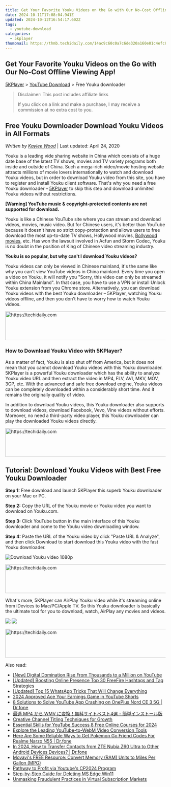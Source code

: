```yaml
---
title: Get Your Favorite Youku Videos on the Go with Our No-Cost Offline Viewing App!
date: 2024-10-11T17:08:04.941Z
updated: 2024-10-12T16:54:17.602Z
tags:
  - youtube-download
categories:
  - 5kplayer
thumbnail: https://thmb.techidaily.com/14ac9c60c0a7c6de320a160e01c4efc88f6a5375e7f1f2f22a50af90ed0a0cd5.jpg
---
```


## Get Your Favorite Youku Videos on the Go with Our No-Cost Offline Viewing App!

[5KPlayer](https://tools.techidaily.com/5kplayer/products/) \> [YouTube Download](https://tools.techidaily.com/5kplayer/youtube-download/) \> Free Youku downloader

>  Disclaimer: This post includes affiliate links
>
>  If you click on a link and make a purchase, I may receive a commission at no extra cost to you.
>

## Free Youku Downloader Download Youku Videos in All Formats

 _Written by [Kaylee Wood](https://www.quora.com/profile/Amanda-Hu-21)_ | Last updated: April 24, 2020 

Youku is a leading vide sharing website in China which consists of a huge date base of the latest TV shows, movies and TV variety programs both inside and outside of China. Such a mega-rich video/movie hosting website attracts millions of movie lovers internationally to watch and download Youku videos, but in order to download Youku video from this site, you have to register and install Youku client software. That's why you need a free Youku downloader – [5KPlayer](https://tools.techidaily.com/5kplayer/products/) to skip this step and download unlimited Youku videos without restrictions.

**\[Warning\] YouTube music & copyright-protected contents are not supported for download.**

Youku is like a Chinese YouTube site where you can stream and download videos, movies, music video. But for Chinese users, it's better than YouTube because it doesn't have so strict copy-protection and allows users to free download the most up-to-date TV shows, Hollywood movies, [Bollywood movies](https://tools.techidaily.com/5kplayer/youtube-download/), etc. Has won the lawsuit involved in Acfun and Storm Codec, Youku is no doubt in the position of King of Chinese video streaming industry. 

**Youku is so popular, but why can't I download Youku videos?**

Youku videos can only be viewed in Chinese mainland, it's the same like why you can't view YouTube videos in China mainland. Every time you open a video on Youku, it will notify you "Sorry, this video can only be streamed within China Mainland". In that case, you have to use a VPN or install Unlock Youku extension from you Chrome store. Alternatively, you can download Youku videos with the best Youku downloader – 5KPlayer, watching Youku videos offline, and then you don't have to worry how to watch Youku videos. 

<!-- affiliate ads begin -->
<a href="https://appsumo.8odi.net/c/5597632/2123729/7443" target="_top" id="2123729">
  <img src="//a.impactradius-go.com/display-ad/7443-2123729" border="0" alt="https://techidaily.com" width="600" height="90"/>
</a>
<img height="0" width="0" src="https://appsumo.8odi.net/i/5597632/2123729/7443" style="position:absolute;visibility:hidden;" border="0" />
<!-- affiliate ads end -->

### How to Download Youku Video with 5KPlayer?

As a matter of fact, Youku is also shut off from America, but it does not mean that you cannot download Youku videos with this Youku downloader. 5KPlayer is a powerful Youku downloader which has the ability to analyze Youku video URL and then extract the video in MP4, FLV, AVI, MKV, MOV, 3GP, etc. With the advanced and safe free download engine, Youku videos can be completely downloaded within a considerably short time. And it remains the originally quality of video. 

In addition to download Youku videos, this Youku downloader also supports to download videos, download Facebook, Vevo, Vine videos without efforts. Moreover, no need a third-party video player, this Youku downloader can play the downloaded Youku videos directly. 

<!-- affiliate ads begin -->
<a href="https://electronicx.pxf.io/c/5597632/1167086/14483" target="_top" id="1167086">
  <img src="//a.impactradius-go.com/display-ad/14483-1167086" border="0" alt="https://techidaily.com" width="728" height="90"/>
</a>
<img height="0" width="0" src="https://electronicx.pxf.io/i/5597632/1167086/14483" style="position:absolute;visibility:hidden;" border="0" />
<!-- affiliate ads end -->

##  Tutorial: Download Youku Videos with Best Free Youku Downloader

**Step 1:**  Free download and launch 5KPlayer this superb Youku downloader on your Mac or PC. 

**Step 2:** Copy the URL of the Youku movie or Youku video you want to download on Youku.com.

**Step 3:** Click YouTube button in the main interface of this Youku downloader and come to the Youku video downloading window.

**Step 4:** Paste the URL of the Youku video by click "Paste URL & Analyze", and then click Download to start download this Youku video with the fast Youku downloader. 

![Download Youku video 1080p](https://www.5kplayer.com/youtube-download/img/download-drake-one-dance.jpg) 

<!-- affiliate ads begin -->
<a href="https://wigfever.sjv.io/c/5597632/2014859/22899" target="_top" id="2014859">
  <img src="//a.impactradius-go.com/display-ad/22899-2014859" border="0" alt="https://techidaily.com" width="728" height="90"/>
</a>
<img height="0" width="0" src="https://wigfever.sjv.io/i/5597632/2014859/22899" style="position:absolute;visibility:hidden;" border="0" />
<!-- affiliate ads end -->

What's more, 5KPlayer can AirPlay Youku video while it's streaming online from iDevices to Mac/PC/Apple TV. So this Youku downloader is basically the ultimate tool for you to download, watch, AirPlay any movies and videos. 

[![](https://www.5kplayer.com/youtube-download/../button/freedownwhitewin.png)](https://tools.techidaily.com/5kplayer/products/) [![](https://www.5kplayer.com/youtube-download/../button/freedownbackmac.png)](https://tools.techidaily.com/5kplayer/products/)

<!-- affiliate ads begin -->
<a href="https://aligracehair.sjv.io/c/5597632/1997648/19272" target="_top" id="1997648">
  <img src="//a.impactradius-go.com/display-ad/19272-1997648" border="0" alt="https://techidaily.com" width="728" height="90"/>
</a>
<img height="0" width="0" src="https://aligracehair.sjv.io/i/5597632/1997648/19272" style="position:absolute;visibility:hidden;" border="0" />
<!-- affiliate ads end -->

<ins class="adsbygoogle"
     style="display:block"
     data-ad-format="autorelaxed"
     data-ad-client="ca-pub-7571918770474297"
     data-ad-slot="1223367746"></ins>

<ins class="adsbygoogle"
     style="display:block"
     data-ad-client="ca-pub-7571918770474297"
     data-ad-slot="8358498916"
     data-ad-format="auto"
     data-full-width-responsive="true"></ins>

<span class="atpl-alsoreadstyle">Also read:</span>
<div><ul>
<li><a href="https://youtube-video-recordings.techidaily.com/new-digital-domination-rise-from-thousands-to-a-million-on-youtube/"><u>[New] Digital Domination Rise From Thousands to a Million on YouTube</u></a></li>
<li><a href="https://youtube-video-recordings.techidaily.com/updated-boosting-online-presence-top-30-freefire-hashtags-and-tag-strategies/"><u>[Updated] Boosting Online Presence Top 30 FreeFire Hashtags and Tag Strategies</u></a></li>
<li><a href="https://vp-tips.techidaily.com/updated-top-15-whatsapp-tricks-that-will-change-everything/"><u>[Updated] Top 15 WhatsApp Tricks That Will Change Everything</u></a></li>
<li><a href="https://youtube-video-recordings.techidaily.com/2024-approved-ace-your-earnings-game-in-youtube-shorts/"><u>2024 Approved Ace Your Earnings Game in YouTube Shorts</u></a></li>
<li><a href="https://howto.techidaily.com/8-solutions-to-solve-youtube-app-crashing-on-oneplus-nord-ce-3-5g-drfone-by-drfone-fix-android-problems-fix-android-problems/"><u>8 Solutions to Solve YouTube App Crashing on OnePlus Nord CE 3 5G | Dr.fone</u></a></li>
<li><a href="https://blog-min.techidaily.com/1726028822863-mp4-wmv-4/"><u>最適 MP4 から WMV に変換！無料サイトベスト4選 - 簡単インストール版</u></a></li>
<li><a href="https://youtube-video-recordings.techidaily.com/creative-channel-titling-techniques-for-growth/"><u>Creative Channel Titling Techniques for Growth</u></a></li>
<li><a href="https://youtube-video-recordings.techidaily.com/essential-skills-for-youtube-success-8-free-online-courses-for-2024/"><u>Essential Skills for YouTube Success 8 Free Online Courses for 2024</u></a></li>
<li><a href="https://youtube-lab.techidaily.com/re-the-leading-youtube-to-webm-video-conversion-tools/"><u>Explore the Leading YouTube-to-WebM Video Conversion Tools</u></a></li>
<li><a href="https://pokemon-go-android.techidaily.com/here-are-some-reliable-ways-to-get-pokemon-go-friend-codes-for-realme-narzo-n55-drfone-by-drfone-virtual-android/"><u>Here Are Some Reliable Ways to Get Pokemon Go Friend Codes For Realme Narzo N55 | Dr.fone</u></a></li>
<li><a href="https://android-transfer.techidaily.com/in-2024-how-to-transfer-contacts-from-zte-nubia-z60-ultra-to-other-android-devices-devices-drfone-by-drfone-transfer-from-android-transfer-from-android/"><u>In 2024, How to Transfer Contacts from ZTE Nubia Z60 Ultra to Other Android Devices Devices? | Dr.fone</u></a></li>
<li><a href="https://vp-tips.techidaily.com/movavis-free-resource-convert-memory-ram-units-to-miles-per-gallon-mpg/"><u>Movavi's FREE Resource: Convert Memory (RAM) Units to Miles Per Gallon (MPG)</u></a></li>
<li><a href="https://youtube-video-recordings.techidaily.com/pathway-to-profit-via-youtubes-cp2024-program/"><u>Pathway to Profit via Youtube's CP2024 Program</u></a></li>
<li><a href="https://win11.techidaily.com/step-by-step-guide-for-deleting-ms-edge-win11/"><u>Step-by-Step Guide for Deleting MS Edge Win11</u></a></li>
<li><a href="https://youtube-video-recordings.techidaily.com/unmasking-fraudulent-practices-in-virtual-subscription-markets/"><u>Unmasking Fraudulent Practices in Virtual Subscription Markets</u></a></li>
</ul></div>

